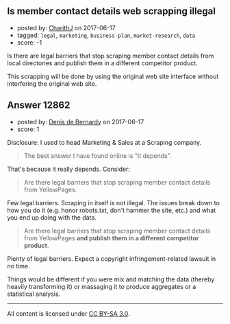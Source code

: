 ## Is member contact details web scrapping illegal

- posted by: [CharithJ](https://stackexchange.com/users/290230/charithj) on 2017-06-17
- tagged: `legal`, `marketing`, `business-plan`, `market-research`, `data`
- score: -1

Is there are legal barriers that stop scraping member contact details from local directories and publish them in a different competitor product. 

This scrapping will be done by using the original web site interface without interfering the original web site. 


## Answer 12862

- posted by: [Denis de Bernardy](https://stackexchange.com/users/182468/denis-de-bernardy) on 2017-06-17
- score: 1

Disclosure: I used to head Marketing & Sales at a Scraping company.

> The best answer I have found online is "It depends".

That's because it really depends. Consider:

> Are there legal barriers that stop scraping member contact details from YellowPages.

Few legal barriers. Scraping in itself is not illegal. The issues break down to how you do it (e.g. honor robots.txt, don't hammer the site, etc.) and what you end up doing with the data.

> Are there legal barriers that stop scraping member contact details from YellowPages **and publish them in a different competitor product**.

Plenty of legal barriers. Expect a copyright infringement-related lawsuit in no time.

Things would be different if you were mix and matching the data (thereby heavily transforming it) or massaging it to produce aggregates or a statistical analysis.





---

All content is licensed under [CC BY-SA 3.0](https://creativecommons.org/licenses/by-sa/3.0/).
